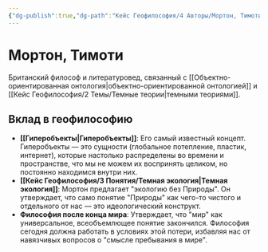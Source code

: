 ```yaml
---
{"dg-publish":true,"dg-path":"Кейс Геофилософия/4 Авторы/Мортон, Тимоти","permalink":"/kejs-geofilosofiya/4-avtory/morton-timoti/","dgShowLocalGraph":true}
---
```


# Мортон, Тимоти

Британский философ и литературовед, связанный с [[Объектно-ориентированная онтология\|объектно-ориентированной онтологией]] и [[Кейс Геофилософия/2 Темы/Темные теории\|темными теориями]].

## Вклад в геофилософию
- **[[Гиперобъекты\|Гиперобъекты]]**: Его самый известный концепт. Гиперобъекты — это сущности (глобальное потепление, пластик, интернет), которые настолько распределены во времени и пространстве, что мы не можем их воспринять целиком, но постоянно находимся внутри них.
- **[[Кейс Геофилософия/3 Понятия/Темная экология\|Темная экология]]**: Мортон предлагает "экологию без Природы". Он утверждает, что само понятие "Природы" как чего-то чистого и отдельного от нас — это идеологический конструкт.
- **Философия после конца мира**: Утверждает, что "мир" как универсальное, всеобъемлющее понятие закончился. Философия сегодня должна работать в условиях этой потери, избавляя нас от навязчивых вопросов о "смысле пребывания в мире".